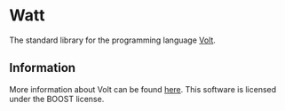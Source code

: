 
Watt
===

The standard library for the programming language [Volt](volt-lang.org).

Information
---

More information about Volt can be found [here](volt-lang.org). This software is licensed under the BOOST license.
